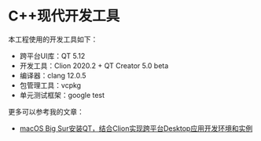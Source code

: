 # C++现代开发工具

本工程使用的开发工具如下：
- 跨平台UI库：QT 5.12
- 开发工具：Clion 2020.2 + QT Creator 5.0 beta
- 编译器：clang 12.0.5
- 包管理工具：vcpkg
- 单元测试框架：google test

更多可以参考我的文章：
- [macOS Big Sur安装QT，结合Clion实现跨平台Desktop应用开发环境和实例](https://blog.csdn.net/xmcy001122/article/details/118993521)